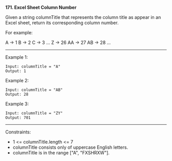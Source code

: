 **171. Excel Sheet Column Number**

Given a string columnTitle that represents the column title as appear in an Excel sheet, return its corresponding column number.

For example:

A -> 1
B -> 2
C -> 3
...
Z -> 26
AA -> 27
AB -> 28 
...
 
***
Example 1:
```
Input: columnTitle = "A"
Output: 1
```
Example 2:
```
Input: columnTitle = "AB"
Output: 28
```
Example 3:
```
Input: columnTitle = "ZY"
Output: 701
``` 
***
Constraints:

- 1 <= columnTitle.length <= 7
- columnTitle consists only of uppercase English letters.
- columnTitle is in the range ["A", "FXSHRXW"].